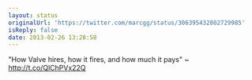 ```yaml
---
layout: status
originalUrl: 'https://twitter.com/marcgg/status/306395432802729985'
isReply: false
date: 2013-02-26 13:28:58
---
```


"How Valve hires, how it fires, and how much it pays" ~ http://t.co/QlChPVx22Q
